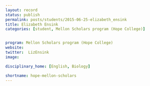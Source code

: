 ```yaml
---
layout: record
status: publish
permalink: posts/students/2015-06-25-elizabeth_ensink
title: Elizabeth Ensink
categories: [student, Mellon Scholars program (Hope College)]


program: Mellon Scholars program (Hope College)
website: 
twitter:  LizEnsink
image: 

disciplinary_home: [English, Biology]

shortname: hope-mellon-scholars
---
```


